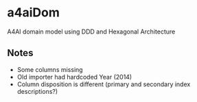 # a4aiDom
A4AI domain model using DDD and Hexagonal Architecture


## Notes

- Some columns missing
- Old importer had hardcoded Year (2014)
- Column disposition is different (primary and secondary index descriptions?)